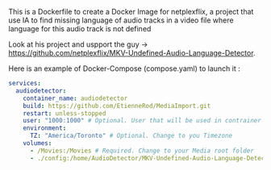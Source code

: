 This is a Dockerfile to create a Docker Image for netplexflix, a project that use IA to find missing language of audio tracks
in a video file where language for this audio track is not defined

Look at his project and uspport the guy -> https://github.com/netplexflix/MKV-Undefined-Audio-Language-Detector. 

Here is an example of Docker-Compose (compose.yaml) to launch it :
```yaml
services:
  audiodetector:
    container_name: audiodetector
    build: https://github.com/EtienneRod/MediaImport.git
    restart: unless-stopped
    user: "1000:1000" # Optional. User that will be used in contrainer
    environment:
      TZ: "America/Toronto" # Optional. Change to you Timezone
    volumes:
      - /Movies:/Movies # Required. Change to your Media root folder
      - ./config:/home/AudioDetector/MKV-Undefined-Audio-Language-Detector/config # Required. Path fot folder where config.yml is located. config.yml options are documented at https://github.com/netplexflix/MKV-Undefined-Audio-Language-Detector
